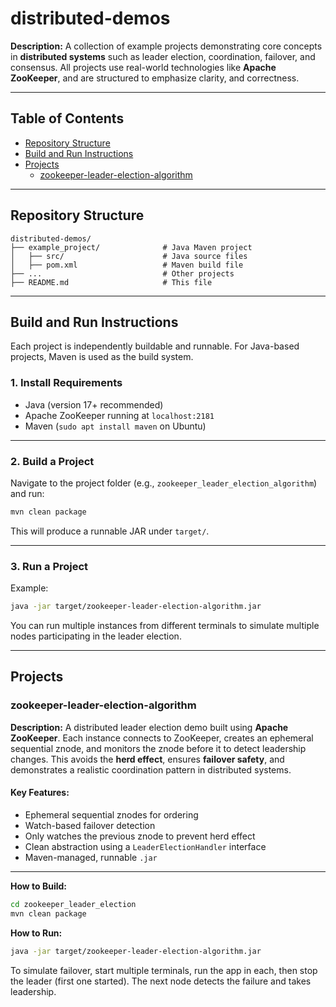 # distributed-demos

**Description:**
A collection of example projects demonstrating core concepts in **distributed systems** such as leader election, coordination, failover, and consensus.
All projects use real-world technologies like **Apache ZooKeeper**, and are structured to emphasize clarity, and correctness.

---

## Table of Contents

* [Repository Structure](#repository-structure)
* [Build and Run Instructions](#build-and-run-instructions)
* [Projects](#projects)
  * [zookeeper\-leader\-election\-algorithm](#zookeeper-leader-election-algorithm)

---

## Repository Structure

```plaintext
distributed-demos/
├── example_project/              # Java Maven project
│   ├── src/                      # Java source files
│   ├── pom.xml                   # Maven build file
├── ...                           # Other projects
├── README.md                     # This file
```

---

## Build and Run Instructions

Each project is independently buildable and runnable.
For Java-based projects, Maven is used as the build system.

### 1. Install Requirements

* Java (version 17+ recommended)
* Apache ZooKeeper running at `localhost:2181`
* Maven (`sudo apt install maven` on Ubuntu)

---

### 2. Build a Project

Navigate to the project folder (e.g., `zookeeper_leader_election_algorithm`) and run:

```bash
mvn clean package
```

This will produce a runnable JAR under `target/`.

---

### 3. Run a Project

Example:

```bash
java -jar target/zookeeper-leader-election-algorithm.jar
```

You can run multiple instances from different terminals to simulate multiple nodes participating in the leader election.

---

## Projects

### zookeeper\-leader\-election\-algorithm

**Description:**
A distributed leader election demo built using **Apache ZooKeeper**.
Each instance connects to ZooKeeper, creates an ephemeral sequential znode, and monitors the znode before it to detect leadership changes.
This avoids the **herd effect**, ensures **failover safety**, and demonstrates a realistic coordination pattern in distributed systems.

#### Key Features:

* Ephemeral sequential znodes for ordering
* Watch-based failover detection
* Only watches the previous znode to prevent herd effect
* Clean abstraction using a `LeaderElectionHandler` interface
* Maven-managed, runnable `.jar`

---

**How to Build:**

```bash
cd zookeeper_leader_election
mvn clean package
```

**How to Run:**

```bash
java -jar target/zookeeper-leader-election-algorithm.jar
```

To simulate failover, start multiple terminals, run the app in each, then stop the leader (first one started).
The next node detects the failure and takes leadership.